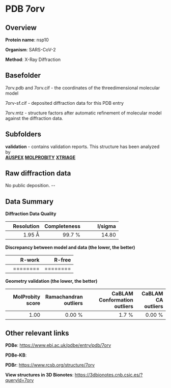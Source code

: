 # PDB 7orv

## Overview

**Protein name**: nsp10

**Organism**: SARS-CoV-2

**Method**: X-Ray Diffraction



## Basefolder

7orv.pdb and 7orv.cif - the coordinates of the threedimensional molecular model

7orv-sf.cif - deposited diffraction data for this PDB entry

7orv.mtz - structure factors after automatic refinement of molecular model against the diffraction data.

## Subfolders





**validation** - contains validation reports. This structure has been analyzed by <br>[**AUSPEX**](https://github.com/thorn-lab/coronavirus_structural_task_force/tree/master/pdb/nsp10/SARS-CoV-2/7orv/validation/auspex)  [**MOLPROBITY**](https://github.com/thorn-lab/coronavirus_structural_task_force/tree/master/pdb/nsp10/SARS-CoV-2/7orv/validation/molprobity) [**XTRIAGE**](https://github.com/thorn-lab/coronavirus_structural_task_force/blob/master/pdb/nsp10/SARS-CoV-2/7orv/validation/Xtriage_output.log)   



## Raw diffraction data

No public deposition. --<br> 

## Data Summary
**Diffraction Data Quality**

|   | Resolution | Completeness| I/sigma |
|---|-------------:|----------------:|--------------:|
|   |1.95 Å|99.7  %|<img width=50/>14.80|

**Discrepancy between model and data (the lower, the better)**

|   | **R-work**| **R-free**   
|---|-------------:|----------------:|           
||========|========|

**Geometry validation (the lower, the better)**

|   |**MolProbity<br>score**| **Ramachandran<br>outliers** | **CaBLAM<br>Conformation outliers** | **CaBLAM<br>CA outliers** |
|---|-------------:|----------------:|----------------:|----------------:|
||  1.00|  0.00 %|1.7 %|0.00 %|

 

 



## Other relevant links 
**PDBe**:  https://www.ebi.ac.uk/pdbe/entry/pdb/7orv

**PDBe-KB**:  
 
**PDBr**: https://www.rcsb.org/structure/7orv 

**View structures in 3D Bionotes**: https://3dbionotes.cnb.csic.es/?queryId=7orv

